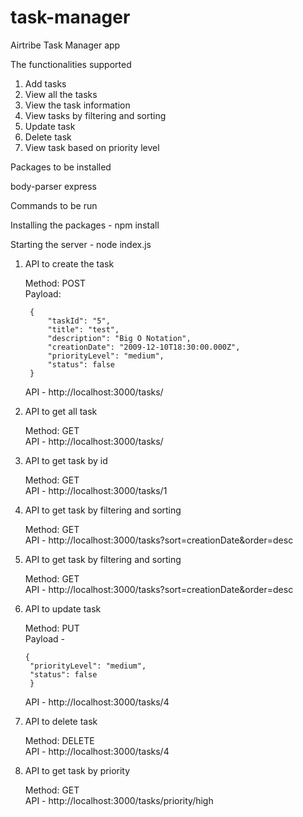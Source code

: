 # task-manager
Airtribe Task Manager app

The functionalities supported

1. Add tasks
2. View all the tasks
3. View the task information
4. View tasks by filtering and sorting
5. Update task
6. Delete task
7. View task based on priority level 

Packages to be installed

body-parser 
express

Commands to be run

Installing the packages - npm install

Starting the server - node index.js

1. API to create the task

    Method: POST  
    Payload: 

        {
            "taskId": "5",
            "title": "test",
            "description": "Big O Notation",
            "creationDate": "2009-12-10T18:30:00.000Z",
            "priorityLevel": "medium",
            "status": false
        }

    API - http://localhost:3000/tasks/
2. API to get all task

    Method: GET  
    API - http://localhost:3000/tasks/

3. API to get task by id

    Method: GET  
    API - http://localhost:3000/tasks/1

4. API to get task by filtering and sorting

    Method: GET  
    API - http://localhost:3000/tasks?sort=creationDate&order=desc

5. API to get task by filtering and sorting

    Method: GET  
    API - http://localhost:3000/tasks?sort=creationDate&order=desc

6. API to update task

    Method: PUT  
    Payload -  
    
       {
        "priorityLevel": "medium",
        "status": false
        }  
    API - http://localhost:3000/tasks/4

7. API to delete task

    Method: DELETE  
    API - http://localhost:3000/tasks/4


8. API to get task by priority

    Method: GET  
    API - http://localhost:3000/tasks/priority/high
